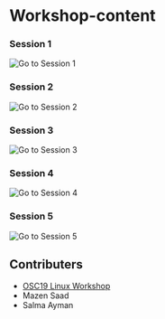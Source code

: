 # Workshop-content

### Session 1

![Go to Session 1](session-1)

### Session 2

![Go to Session 2](session-2)

### Session 3

![Go to Session 3](session-3)

### Session 4

![Go to Session 4](session-4)


### Session 5

![Go to Session 5](session-5)


## Contributers
- [OSC19 Linux Workshop](https://github.com/Open-Source-Community/OSC19-Linux-Workshop-Sessions)
- Mazen Saad
- Salma Ayman


